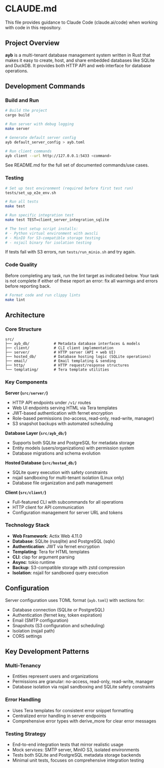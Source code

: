 # CLAUDE.md

This file provides guidance to Claude Code (claude.ai/code) when working with code in this repository.

## Project Overview

**ayb** is a multi-tenant database management system written in Rust that makes it easy to create, host, and share embedded databases like SQLite and DuckDB. It provides both HTTP API and web interface for database operations.

## Development Commands

### Build and Run
```bash
# Build the project
cargo build

# Run server with debug logging
make server

# Generate default server config
ayb default_server_config > ayb.toml

# Run client commands
ayb client --url http://127.0.0.1:5433 <command>
```

See README.md for the full set of documented commands/use cases.

### Testing
```bash
# Set up test environment (required before first test run)
tests/set_up_e2e_env.sh

# Run all tests
make test

# Run specific integration test
make test TEST=client_server_integration_sqlite

# The test setup script installs:
# - Python virtual environment with awscli
# - MinIO for S3-compatible storage testing
# - nsjail binary for isolation testing
```

If tests fail with S3 errors, run `tests/run_minio.sh` and try again.

### Code Quality
Before completing any task, run the lint target as indicated below. Your task is not complete if either of these report an error: fix all warnings and errors before reporting back.

```bash
# Format code and run clippy lints
make lint
```

## Architecture

### Core Structure
```
src/
├── ayb_db/           # Metadata database interfaces & models
├── client/           # CLI client implementation
├── server/           # HTTP server (API + web UI)
├── hosted_db/        # Database hosting logic (SQLite operations)
├── email/            # Email templating & sending
├── http/             # HTTP request/response structures
└── templating/       # Tera template utilities
```

### Key Components

**Server (`src/server/`)**
- HTTP API endpoints under `/v1/` routes
- Web UI endpoints serving HTML via Tera templates
- JWT-based authentication with fernet encryption
- Role-based permissions (no-access, read-only, read-write, manager)
- S3 snapshot backups with automated scheduling

**Database Layer (`src/ayb_db/`)**
- Supports both SQLite and PostgreSQL for metadata storage
- Entity models (users/organizations) with permission system
- Database migrations and schema evolution

**Hosted Database (`src/hosted_db/`)**
- SQLite query execution with safety constraints
- nsjail sandboxing for multi-tenant isolation (Linux only)
- Database file organization and path management

**Client (`src/client/`)**
- Full-featured CLI with subcommands for all operations
- HTTP client for API communication
- Configuration management for server URL and tokens

### Technology Stack
- **Web Framework**: Actix Web 4.11.0
- **Database**: SQLite (rusqlite) and PostgreSQL (sqlx)
- **Authentication**: JWT via fernet encryption
- **Templating**: Tera for HTML templates
- **CLI**: clap for argument parsing
- **Async**: tokio runtime
- **Backup**: S3-compatible storage with zstd compression
- **Isolation**: nsjail for sandboxed query execution

## Configuration

Server configuration uses TOML format (`ayb.toml`) with sections for:
- Database connection (SQLite or PostgreSQL)
- Authentication (fernet key, token expiration)
- Email (SMTP configuration)
- Snapshots (S3 configuration and scheduling)
- Isolation (nsjail path)
- CORS settings

## Key Development Patterns

### Multi-Tenancy
- Entities represent users and organizations
- Permissions are granular: no-access, read-only, read-write, manager
- Database isolation via nsjail sandboxing and SQLite safety constraints

### Error Handling
- Uses Tera templates for consistent error snippet formatting
- Centralized error handling in server endpoints
- Comprehensive error types with derive_more for clear error messages

### Testing Strategy
- End-to-end integration tests that mirror realistic usage
- Mock services: SMTP server, MinIO S3, isolated environments
- Tests both SQLite and PostgreSQL metadata storage backends
- Minimal unit tests, focuses on comprehensive integration testing
